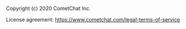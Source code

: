   
Copyright (c) 2020 CometChat Inc.

License agreement: https://www.cometchat.com/legal-terms-of-service